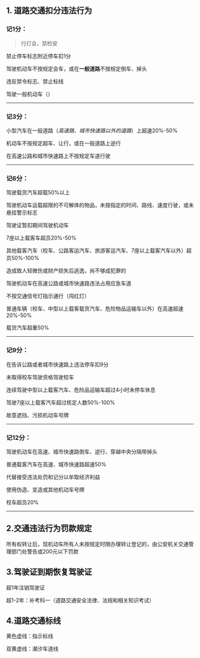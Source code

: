 ## 1. 道路交通扣分违法行为

### 记1分：

> 行灯会，禁检安

禁止停车标志附近停车扣1分

驾驶机动车不按规定会车，或在**一般道路**不按规定倒车、掉头

违反禁令标志、禁止标线

驾驶一般机动车（）

****

### 记3分：

小型汽车在一般道路（*高速路、城市快速路以外的道路*）上超速20%-50%

机动车不按规定超车、让行，或在一般道路上逆行

在高速公路和城市快速路上不按规定车道行驶

****

### 记6分：

驾驶载货汽车超载50%以上

驾驶机动车运载超限的不可解体的物品，未按指定的时间、路线、速度行驶，或未悬挂警示标志

驾驶证暂扣期间驾驶机动车

7座以上载客车超员20%-50%

其他载客汽车（校车、公路客运汽车、旅游客运汽车、7座以上载客汽车以外）超员50%-100%

造成致人轻微伤或财产损失后逃逸，尚不够成犯罪的

驾驶机动车在高速公路或城市快速路违法占用应急车道

不按交通信号灯指示通行（闯红灯）

普通车辆（校车、中型以上载客载货汽车、危险物品运输车以外）在高速超速20%-50%

载货汽车超重50%

****

### 记9分：

在告诉公路或者城市快速路上违法停车扣9分

未取得校车驾驶资格驾驶校车

连续驾驶中型以上载客汽车、危险品运输车超过4小时未停车休息

驾驶7座以上载客汽车超过核定人数50%-100%

故意遮挡、污损机动车号牌

****

### 记12分：

驾驶机动车在高速、城市快速路倒车、逆行、穿越中央分隔带掉头

普通载客汽车在高速、城市快速路超速50%

代替接受违法处罚和记分以牟取经济利益

使用伪造、变造或其他机动车号牌

校车超员20%

****



## 2.交通违法行为罚款规定

所有权转让后，现机动车所有人未按规定时限办理转让登记的，由公安机关交通管理部门处警告或200元以下罚款

## 3.驾驶证到期恢复驾驶证

超1年注销驾驶证

超1-2年：补考科一（道路交通安全法律、法规和相关知识考试）

## 4.道路交通标线

黄色虚线：指示标线

双黄虚线：潮汐车道线

